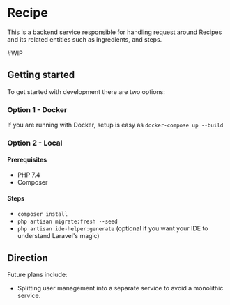 # Recipe
This is a backend service responsible for handling request around Recipes and its related entities such as 
ingredients, and steps. 

#WIP
## Getting started
To get started with development there are two options:

### Option 1 - Docker
If you are running with Docker, setup is easy as 
`docker-compose up --build`

### Option 2 - Local


#### Prerequisites

- PHP 7.4
- Composer


#### Steps

- `composer install`
- `php artisan migrate:fresh --seed`
- `php artisan ide-helper:generate` (optional if you want your IDE to understand Laravel's magic)

## Direction
Future plans include:
 - Splitting user management into a separate service to avoid a monolithic service.
